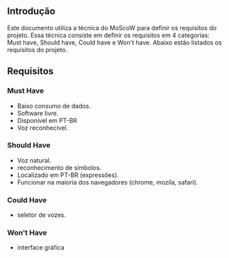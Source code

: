 ## Introdução
Este documento utiliza a técnica do MoScoW para definir os requisitos do projeto.
Essa técnica consiste em definir os requisitos em 4 categorias: Must have, Should have, Could have e Won't have.
Abaixo estão listados os requisitos do projeto.

## Requisitos

### Must Have

- Baixo consumo de dados.
- Software livre.
- Disponível em PT-BR
- Voz reconhecível.

### Should Have

- Voz natural.
- reconhecimento de símbolos.
- Localizado em PT-BR (expressões).
- Funcionar na maioria dos navegadores (chrome, mozila, safari).
### Could Have

- seletor de vozes.


### Won't Have

- interface gráfica
